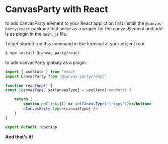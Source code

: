# CanvasParty  with React

to add canvasParty element to your React appliction first install the `@canvas-party/react` package that serve as a wraper for the canvasElement
and add is as plugin in the `main.js` file.

To get started run this command in the terminal at your project root
```bash 
$ npm install @canvas-party/react
```

to add canvasParty globaly as a plugin.
```jsx
import { useState } from 'react'
import CanvasParty from '@canvas-party/react'

function reactApp() {
const [canvasType, setCanvasType] = useState('confetti')

    return (
        <button onClick={() => setCanvasType('trippy')}></button>
        <CanvasParty type={canvasType} />
    )
}

export default reactApp
```
**And that's it!** 